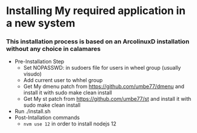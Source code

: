 # Installing My required application in a new system

### This installation process is based on an ArcolinuxD installation without any choice in calamares

- Pre-Installation Step
  - Set NOPASSWD: in sudoers file for users in wheel group (usually visudo)
  - Add current user to whhel group
  - Get My dmenu patch from https://github.com/umbe77/dmenu and install it with sudo make clean install
  - Get My st patch from https://github.com/umbe77/st and install it with sudo make clean install
- Run ./install.sh
- Post-Intallation commands
  - `nvm use 12` in order to install nodejs 12
